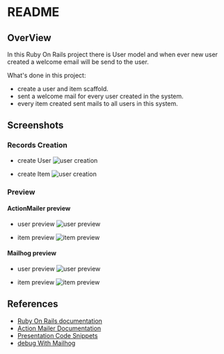 # README

## OverView
In this Ruby On Rails project there is User model and when ever new user created a welcome email will be send to the user.

What's done in this project:
- create a user and item scaffold.
- sent a welcome mail for every user created in the system.
- every item created sent mails to all users in this system.


## Screenshots

### Records Creation

- create User
![user creation](https://pasteboard.co/N5O6b5jgyMXL.png)

- create Item
![user creation](https://pasteboard.co/QjFMJZqKCMxL.png)

### Preview

#### ActionMailer preview

- user preview
![user preview](https://pasteboard.co/xxKLy8RO1Lxl.png)

- item preview
![item preview](https://pasteboard.co/Rpr4sksEJpeg.png)

#### Mailhog preview

- user preview
![user preview](https://pasteboard.co/7XSQCMuPmC6t.png)

- item preview
![item preview](https://pasteboard.co/D8lA70IQ5Ghi.png)



## References
- [Ruby On Rails documentation](https://guides.rubyonrails.org/v5.1/getting_started.html)
- [Action Mailer Documentation](https://guides.rubyonrails.org/action_mailer_basics.html)
- [Presentation Code Snippets](https://mnaser.notion.site/Code-Snippets-6ee287636e94496799d45a04d94f7cac)
- [debug With Mailhog](https://arsfutura.com/magazine/debugging-rails-mails-with-mailhog/)

